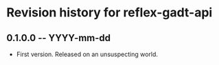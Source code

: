 # Revision history for reflex-gadt-api

## 0.1.0.0 -- YYYY-mm-dd

* First version. Released on an unsuspecting world.

